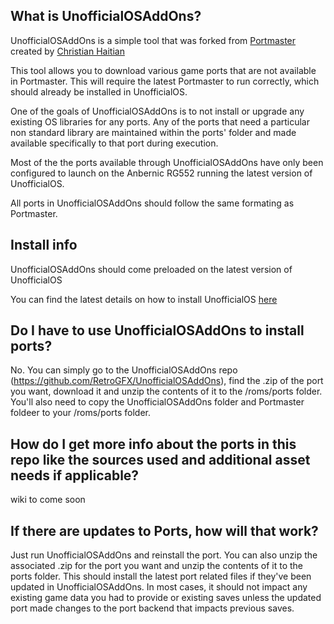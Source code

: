 ## What is UnofficialOSAddOns?

UnofficialOSAddOns is a simple tool that was forked from [Portmaster](https://github.com/christianhaitian/PortMaster) created by [Christian Haitian](https://github.com/christianhaitian)

This tool allows you to download various game ports that are not available in Portmaster. This will require the latest Portmaster to run correctly, which should already be installed in UnofficialOS. 

One of the goals of UnofficialOSAddOns is to not install or upgrade any existing OS libraries for any ports.  Any of the ports that need a particular non standard library are maintained within the ports' folder and made available specifically to that port during execution.

Most of the the ports available through UnofficialOSAddOns have only been configured to launch on the Anbernic RG552 running the latest version of UnofficialOS.

All ports in UnofficialOSAddOns should follow the same formating as Portmaster.

## Install info

UnofficialOSAddOns should come preloaded on the latest version of UnofficialOS

You can find the latest details on how to install UnofficialOS [here](http://unofficialos.org/)

## Do I have to use UnofficialOSAddOns to install ports?

No.  You can simply go to the UnofficialOSAddOns repo (https://github.com/RetroGFX/UnofficialOSAddOns), find the .zip of the port you want, download it and unzip the contents of it to the /roms/ports folder.  You'll also need to copy the UnofficialOSAddOns folder and Portmaster foldeer to your /roms/ports folder.

## How do I get more info about the ports in this repo like the sources used and additional asset needs if applicable?

wiki to come soon

## If there are updates to Ports, how will that work?

Just run UnofficialOSAddOns and reinstall the port.  You can also unzip the associated .zip for the port you want and unzip the contents of it to the ports folder.  This should install the latest port related files if they've been updated in UnofficialOSAddOns.  In most cases, it should not impact any existing game data you had to provide or existing saves unless the updated port made changes to the port backend that impacts previous saves.
